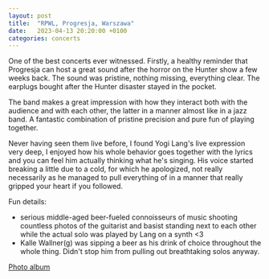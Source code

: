 ```yaml
---
layout: post
title:  "RPWL, Progresja, Warszawa"
date:   2023-04-13 20:20:00 +0100
categories: concerts
---
```


One of the best concerts ever witnessed. Firstly, a healthy reminder that Progresja can host a great sound after the horror on the Hunter show a few weeks back. The sound was pristine, nothing missing, everything clear. The earplugs bought after the Hunter disaster stayed in the pocket.

The band makes a great impression with how they interact both with the audience and with each other, the latter in a manner almost like in a jazz band. A fantastic combination of pristine precision and pure fun of playing together.

Never having seen them live before, I found Yogi Lang's live expression very deep, I enjoyed how his whole behavior goes together with the lyrics and you can feel him actually thinking what he's singing. His voice started breaking a little due to a cold, for which he apologized, not really necessarily as he managed to pull everything of in a manner that really gripped your heart if you followed.

Fun details:
- serious middle-aged beer-fueled connoisseurs of music shooting countless photos of the guitarist and basist standing next to each other while the actual solo was played by Lang on a synth <3
- Kalle Wallner(g) was sipping a beer as his drink of choice throughout the whole thing. Didn't stop him from pulling out breathtaking solos anyway.

[Photo album](https://photos.app.goo.gl/DEbm3tyXLnmkgrX18)
